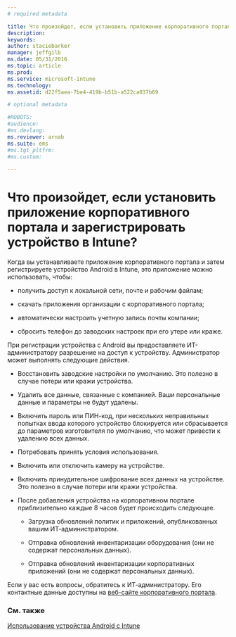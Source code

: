 ```yaml
---
# required metadata

title: Что произойдет, если установить приложение корпоративного портала и зарегистрировать устройство в Intune? | Microsoft Intune
description:
keywords:
author: staciebarker
manager: jeffgilb
ms.date: 05/31/2016
ms.topic: article
ms.prod:
ms.service: microsoft-intune
ms.technology:
ms.assetid: d22f5aea-7be4-419b-b51b-a522ca037b69

# optional metadata

#ROBOTS:
#audience:
#ms.devlang:
ms.reviewer: arnab
ms.suite: ems
#ms.tgt_pltfrm:
#ms.custom:

---
```



# Что произойдет, если установить приложение корпоративного портала и зарегистрировать устройство в Intune?

Когда вы устанавливаете приложение корпоративного портала и затем регистрируете устройство Android в Intune, это приложение можно использовать, чтобы:

-   получить доступ к локальной сети, почте и рабочим файлам;

-   скачать приложения организации с корпоративного портала;

-   автоматически настроить учетную запись почты компании;

-   сбросить телефон до заводских настроек при его утере или краже.

При регистрации устройства с Android вы предоставляете ИТ-администратору разрешение на доступ к устройству. Администратор может выполнять следующие действия.

-   Восстановить заводские настройки по умолчанию. Это полезно в случае потери или кражи устройства.

-   Удалить все данные, связанные с компанией. Ваши персональные данные и параметры не будут удалены.

-   Включить пароль или ПИН-код, при нескольких неправильных попытках ввода которого устройство блокируется или сбрасывается до параметров изготовителя по умолчанию, что может привести к удалению всех данных.

-   Потребовать принять условия использования.

-   Включить или отключить камеру на устройстве.

-   Включить принудительное шифрование всех данных на устройстве. Это полезно в случае потери или кражи устройства.

-   После добавления устройства на корпоративном портале приблизительно каждые 8 часов будет происходить следующее.

    -   Загрузка обновлений политик и приложений, опубликованных вашим ИТ-администратором.

    -   Отправка обновлений инвентаризации оборудования (они не содержат персональных данных).

    -   Отправка обновлений инвентаризации корпоративных приложений (они не содержат персональных данных).

Если у вас есть вопросы, обратитесь к ИТ-администратору. Его контактные данные доступны на [веб-сайте корпоративного портала](http://portal.manage.microsoft.com).

### См. также
[Использование устройства Android с Intune](using-your-android-device-with-intune.md)

<!--HONumber=Jun16_HO2-->


